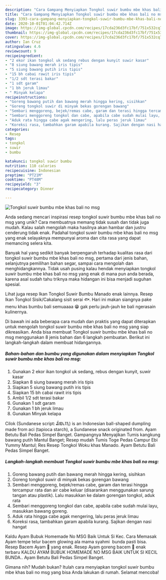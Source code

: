```yaml
---
description: "Cara Gampang Menyiapkan Tongkol suwir bumbu mbe khas bali no msg yang Enak"
title: "Cara Gampang Menyiapkan Tongkol suwir bumbu mbe khas bali no msg yang Enak"
slug: 3393-cara-gampang-menyiapkan-tongkol-suwir-bumbu-mbe-khas-bali-no-msg-yang-enak
date: 2020-10-01T01:04:42.714Z
image: https://img-global.cpcdn.com/recipes/17cda236d3fc17bf/751x532cq70/tongkol-suwir-bumbu-mbe-khas-bali-no-msg-foto-resep-utama.jpg
thumbnail: https://img-global.cpcdn.com/recipes/17cda236d3fc17bf/751x532cq70/tongkol-suwir-bumbu-mbe-khas-bali-no-msg-foto-resep-utama.jpg
cover: https://img-global.cpcdn.com/recipes/17cda236d3fc17bf/751x532cq70/tongkol-suwir-bumbu-mbe-khas-bali-no-msg-foto-resep-utama.jpg
author: Ian Cruz
ratingvalue: 4.6
reviewcount: 9
recipeingredient:
- "2 ekor ikan tongkol uk sedang rebus dengan kunyit suwir kasar"
- "8 siung bawang merah iris tipis"
- "5 siung bawang putih iris tipis"
- "15 bh cabai rawit iris tipis"
- "1/2 sdt terasi bakar"
- "1 sdt garam"
- "1 bh jeruk limau"
- " Minyak kelapa"
recipeinstructions:
- "Goreng bawang putih dan bawang merah hingga kering, sisihkan"
- "Goreng tongkol suwir di minyak bekas gorengan bawang"
- "Sembari menggoreng, bejek/remas cabe, garam dan terasi hingga tercampur rata dan air cabe keluar (disarankan menggunakan sarung tangan atau plastik). Lalu masukkan ke dalam gorengan tongkol, aduk rata"
- "Sembari menggoreng tongkol dan cabe, apabila cabe sudah mulai layu, masukkan bawang goreng."
- "Aduk rata hingga cabe agak mengering, lalu peras jeruk limau"
- "Koreksi rasa, tambahkan garam apabila kurang. Sajikan dengan nasi hangat"
categories:
- Resep
tags:
- tongkol
- suwir
- bumbu

katakunci: tongkol suwir bumbu 
nutrition: 110 calories
recipecuisine: Indonesian
preptime: "PT21M"
cooktime: "PT48M"
recipeyield: "3"
recipecategory: Dinner

---
```



![Tongkol suwir bumbu mbe khas bali no msg](https://img-global.cpcdn.com/recipes/17cda236d3fc17bf/751x532cq70/tongkol-suwir-bumbu-mbe-khas-bali-no-msg-foto-resep-utama.jpg)

Anda sedang mencari inspirasi resep tongkol suwir bumbu mbe khas bali no msg yang unik? Cara membuatnya memang tidak susah dan tidak juga mudah. Kalau salah mengolah maka hasilnya akan hambar dan justru cenderung tidak enak. Padahal tongkol suwir bumbu mbe khas bali no msg yang enak selayaknya mempunyai aroma dan cita rasa yang dapat memancing selera kita.

Banyak hal yang sedikit banyak berpengaruh terhadap kualitas rasa dari tongkol suwir bumbu mbe khas bali no msg, pertama dari jenis bahan, selanjutnya pemilihan bahan segar, sampai cara mengolah dan menghidangkannya. Tidak usah pusing kalau hendak menyiapkan tongkol suwir bumbu mbe khas bali no msg yang enak di mana pun anda berada, karena asal sudah tahu triknya maka hidangan ini bisa menjadi suguhan spesial.

Lihat juga resep Ikan Tongkol Suwir Bumbu Manado enak lainnya. Resep Ikan Tongkol Sisik/Cakalang sisit serai 🐟. Hari ini makan siangnya pake menu khas bumbu bali semuaaaa 😁 gak perlu jauh-jauh ke bali ngerasain kulinernya.


Di bawah ini ada beberapa cara mudah dan praktis yang dapat diterapkan untuk mengolah tongkol suwir bumbu mbe khas bali no msg yang siap dikreasikan. Anda bisa membuat Tongkol suwir bumbu mbe khas bali no msg menggunakan 8 jenis bahan dan 6 langkah pembuatan. Berikut ini langkah-langkah dalam membuat hidangannya.

<!--inarticleads1-->

##### Bahan-bahan dan bumbu yang digunakan dalam menyiapkan Tongkol suwir bumbu mbe khas bali no msg:

1. Gunakan 2 ekor ikan tongkol uk sedang, rebus dengan kunyit, suwir kasar
1. Siapkan 8 siung bawang merah iris tipis
1. Siapkan 5 siung bawang putih iris tipis
1. Siapkan 15 bh cabai rawit iris tipis
1. Ambil 1/2 sdt terasi bakar
1. Gunakan 1 sdt garam
1. Gunakan 1 bh jeruk limau
1. Gunakan  Minyak kelapa


Cilok (Sundanese script: ᮎᮤᮜᮧᮊ᮪) is an Indonesian ball-shaped dumpling made from aci (tapioca starch), a Sundanese snack originated from. Ayam Betutu Bali Pedas Simpel Banget. Gampangnya Menyajikan Tumis kangkung bawang putih Mantul Banget; Resep mudah Tumis Toge Pedas Campur Ebi Yummy Mantul; Res Resep Tongkol Woku khas Manado. Ayam Betutu Bali Pedas Simpel Banget. 

<!--inarticleads2-->

##### Langkah-langkah membuat Tongkol suwir bumbu mbe khas bali no msg:

1. Goreng bawang putih dan bawang merah hingga kering, sisihkan
1. Goreng tongkol suwir di minyak bekas gorengan bawang
1. Sembari menggoreng, bejek/remas cabe, garam dan terasi hingga tercampur rata dan air cabe keluar (disarankan menggunakan sarung tangan atau plastik). Lalu masukkan ke dalam gorengan tongkol, aduk rata
1. Sembari menggoreng tongkol dan cabe, apabila cabe sudah mulai layu, masukkan bawang goreng.
1. Aduk rata hingga cabe agak mengering, lalu peras jeruk limau
1. Koreksi rasa, tambahkan garam apabila kurang. Sajikan dengan nasi hangat


Kaldu Ayam Bubuk Homemade No MSG Baik Untuk Si Kec. Cara Memasak Ayam tempe telur bacem glowing ala mama syahmi ️ bunda pasti bisa. Resep Bacem Ayam 🍮 yang enak. Resep Ayam goreng bacem 🍮 enak terbaru KALDU AYAM BUBUK HOMEMADE NO MSG BAIK UNTUK SI KECIL BUNDA.. Ayam Betutu Bali Pedas Simpel Banget. 

Gimana nih? Mudah bukan? Itulah cara menyiapkan tongkol suwir bumbu mbe khas bali no msg yang bisa Anda lakukan di rumah. Selamat mencoba!
